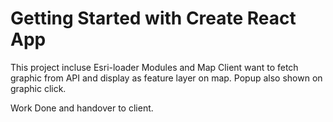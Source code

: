 # Getting Started with Create React App
This project incluse Esri-loader Modules and Map
Client want to fetch graphic from API and display as feature layer on map.
Popup also shown on graphic click.

Work Done and handover to client.